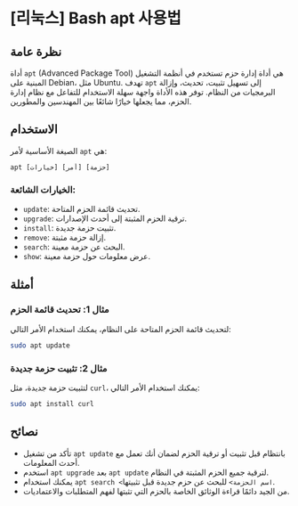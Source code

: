 # [리눅스] Bash apt 사용법

## نظرة عامة
أداة `apt` (Advanced Package Tool) هي أداة إدارة حزم تستخدم في أنظمة التشغيل المبنية على Debian، مثل Ubuntu. تهدف `apt` إلى تسهيل تثبيت، تحديث، وإزالة البرمجيات من النظام. توفر هذه الأداة واجهة سهلة الاستخدام للتفاعل مع نظام إدارة الحزم، مما يجعلها خيارًا شائعًا بين المهندسين والمطورين.

## الاستخدام
الصيغة الأساسية لأمر `apt` هي:
```
apt [خيارات] [أمر] [حزمة]
```

### الخيارات الشائعة:
- `update`: تحديث قائمة الحزم المتاحة.
- `upgrade`: ترقية الحزم المثبتة إلى أحدث الإصدارات.
- `install`: تثبيت حزمة جديدة.
- `remove`: إزالة حزمة مثبتة.
- `search`: البحث عن حزمة معينة.
- `show`: عرض معلومات حول حزمة معينة.

## أمثلة
### مثال 1: تحديث قائمة الحزم
لتحديث قائمة الحزم المتاحة على النظام، يمكنك استخدام الأمر التالي:
```bash
sudo apt update
```

### مثال 2: تثبيت حزمة جديدة
لتثبيت حزمة جديدة، مثل `curl`، يمكنك استخدام الأمر التالي:
```bash
sudo apt install curl
```

## نصائح
- تأكد من تشغيل `apt update` بانتظام قبل تثبيت أو ترقية الحزم لضمان أنك تعمل مع أحدث المعلومات.
- استخدم `apt upgrade` بعد `apt update` لترقية جميع الحزم المثبتة في النظام.
- يمكنك استخدام `apt search <اسم الحزمة>` للبحث عن حزم جديدة قبل تثبيتها.
- من الجيد دائمًا قراءة الوثائق الخاصة بالحزم التي تثبتها لفهم المتطلبات والاعتماديات.